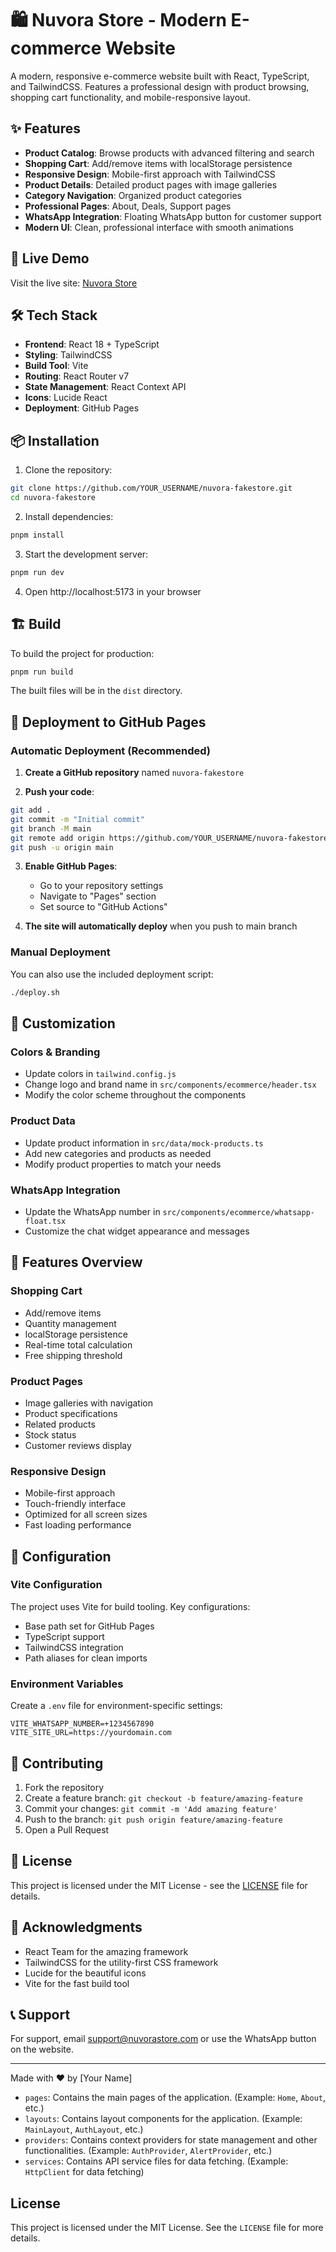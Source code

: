 # 🛍️ Nuvora Store - Modern E-commerce Website

A modern, responsive e-commerce website built with React, TypeScript, and TailwindCSS. Features a professional design with product browsing, shopping cart functionality, and mobile-responsive layout.

## ✨ Features

- **Product Catalog**: Browse products with advanced filtering and search
- **Shopping Cart**: Add/remove items with localStorage persistence
- **Responsive Design**: Mobile-first approach with TailwindCSS
- **Product Details**: Detailed product pages with image galleries
- **Category Navigation**: Organized product categories
- **Professional Pages**: About, Deals, Support pages
- **WhatsApp Integration**: Floating WhatsApp button for customer support
- **Modern UI**: Clean, professional interface with smooth animations

## 🚀 Live Demo

Visit the live site: [Nuvora Store](https://YOUR_USERNAME.github.io/nuvora-fakestore/)

## 🛠️ Tech Stack

- **Frontend**: React 18 + TypeScript
- **Styling**: TailwindCSS
- **Build Tool**: Vite
- **Routing**: React Router v7
- **State Management**: React Context API
- **Icons**: Lucide React
- **Deployment**: GitHub Pages

## 📦 Installation

1. Clone the repository:

```bash
git clone https://github.com/YOUR_USERNAME/nuvora-fakestore.git
cd nuvora-fakestore
```

2. Install dependencies:
```bash
pnpm install
```

3. Start the development server:
```bash
pnpm run dev
```

4. Open http://localhost:5173 in your browser

## 🏗️ Build

To build the project for production:

```bash
pnpm run build
```

The built files will be in the `dist` directory.

## 🚀 Deployment to GitHub Pages

### Automatic Deployment (Recommended)

1. **Create a GitHub repository** named `nuvora-fakestore`

2. **Push your code**:

```bash
git add .
git commit -m "Initial commit"
git branch -M main
git remote add origin https://github.com/YOUR_USERNAME/nuvora-fakestore.git
git push -u origin main
```

3. **Enable GitHub Pages**:

    - Go to your repository settings
    - Navigate to "Pages" section
    - Set source to "GitHub Actions"

4. **The site will automatically deploy** when you push to main branch

### Manual Deployment

You can also use the included deployment script:

```bash
./deploy.sh
```

## 🎨 Customization

### Colors & Branding

- Update colors in `tailwind.config.js`
- Change logo and brand name in `src/components/ecommerce/header.tsx`
- Modify the color scheme throughout the components

### Product Data

- Update product information in `src/data/mock-products.ts`
- Add new categories and products as needed
- Modify product properties to match your needs

### WhatsApp Integration

- Update the WhatsApp number in `src/components/ecommerce/whatsapp-float.tsx`
- Customize the chat widget appearance and messages

## 📱 Features Overview

### Shopping Cart

- Add/remove items
- Quantity management
- localStorage persistence
- Real-time total calculation
- Free shipping threshold

### Product Pages

- Image galleries with navigation
- Product specifications
- Related products
- Stock status
- Customer reviews display

### Responsive Design

- Mobile-first approach
- Touch-friendly interface
- Optimized for all screen sizes
- Fast loading performance

## 🔧 Configuration

### Vite Configuration

The project uses Vite for build tooling. Key configurations:

- Base path set for GitHub Pages
- TypeScript support
- TailwindCSS integration
- Path aliases for clean imports

### Environment Variables

Create a `.env` file for environment-specific settings:

```
VITE_WHATSAPP_NUMBER=+1234567890
VITE_SITE_URL=https://yourdomain.com
```

## 🤝 Contributing

1. Fork the repository
2. Create a feature branch: `git checkout -b feature/amazing-feature`
3. Commit your changes: `git commit -m 'Add amazing feature'`
4. Push to the branch: `git push origin feature/amazing-feature`
5. Open a Pull Request

## 📄 License

This project is licensed under the MIT License - see the [LICENSE](LICENSE) file for details.

## 🙏 Acknowledgments

- React Team for the amazing framework
- TailwindCSS for the utility-first CSS framework
- Lucide for the beautiful icons
- Vite for the fast build tool

## 📞 Support

For support, email support@nuvorastore.com or use the WhatsApp button on the website.

---

Made with ❤️ by [Your Name]

- `pages`: Contains the main pages of the application. (Example: `Home`, `About`, etc.)
- `layouts`: Contains layout components for the application. (Example: `MainLayout`, `AuthLayout`, etc.)
- `providers`: Contains context providers for state management and other functionalities. (Example: `AuthProvider`,
  `AlertProvider`, etc.)
- `services`: Contains API service files for data fetching. (Example: `HttpClient` for data fetching)

## License

This project is licensed under the MIT License. See the `LICENSE` file for more details.
